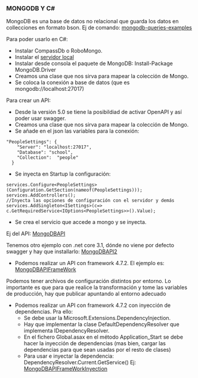 ### MONGODB Y C#

MongoDB es una base de datos no relacional que guarda los datos en collecciones en formato bson. Ej de comando:
[mongodb-queries-examples](https://geekflare.com/es/mongodb-queries-examples/)

Para poder usarlo en C#:
- Instalar CompassDb o RoboMongo.
- Instalar el [servidor local](https://www.mongodb.com/try/download/community)
- Instalar desde consola el paquete de MongoDB:
Install-Package MongoDB.Driver
- Creamos una clase que nos sirva para mapear la colección de Mongo.
- Se coloca la conexión a base de datos (que es mongodb://localhost:27017)

Para crear un API:
- Desde la versión 5.0 se tiene la posibildiad de activar OpenAPI y así poder usar swagger.
- Creamos una clase que nos sirva para mapear la colección de Mongo.
- Se añade en el json las variables para la conexión:
```
"PeopleSettings": {
    "Server": "localhost:27017",
    "Database": "school",
    "Collection":  "people"
  }
```
- Se inyecta en Startup la configuración:
```
services.Configure<PeopleSettings>(Configuration.GetSection(nameof(PeopleSettings)));
services.AddControllers();
//Inyecta las opciones de configuración con el servidor y demás
services.AddSingleton<ISettings>(c=> c.GetRequiredService<IOptions<PeopleSettings>>().Value);
```
- Se crea el servicio que accede a mongo y se inyecta.

Ej del API: [MongoDBAPI](https://github.com/Asurbanipal1977/CSharpMongoDB/tree/main/MongoDBAPI)

Tenemos otro ejemplo con .net core 3.1, dónde no viene por defecto swagger y hay que installarlo:
[MongoDBAPI2](https://github.com/Asurbanipal1977/CSharpMongoDB/tree/main/MongoDBAPI2)

- Podemos realizar un API con framework 4.7.2. El ejemplo es:
[MongoDBAPIFrameWork](https://github.com/Asurbanipal1977/CSharpMongoDB/tree/main/MongoDBAPIFrameWork)

Podemos tener archivos de configuración distintos por entorno. Lo importante es que para que realice la transformación y tome las variables de producción, hay que publicar apuntando al entorno adecuado

- Podemos realizar un API con framework 4.7.2 con inyección de dependencias. Pra ello:
    - Se debe usar la Microsoft.Extensions.DependencyInjection.
    - Hay que implementar la clase DefaultDependencyResolver que implementa IDependencyResolver.
    - En el fichero Global.asax en el método Application_Start se debe hacer la inyección de dependencias (mas bien, cargar las dependencias para que sean usadas por el resto de clases)
    - Para usar e inyectar la dependencia: DependencyResolver.Current.GetService<ISettings>()
    Ej: [MongoDBAPIFrameWorkInyection](https://github.com/Asurbanipal1977/CSharpMongoDB/tree/main/MongoDBAPIFrameWorkInyection)
